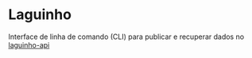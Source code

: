 # Laguinho

Interface de linha de comando (CLI) para publicar e recuperar dados no [laguinho-api](https://github.com/OpenDevUFCG/laguinho-api/)

